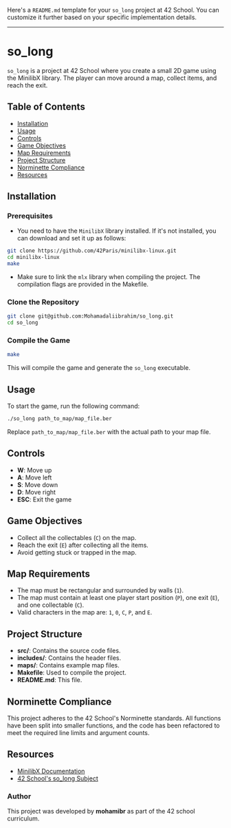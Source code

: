 Here's a `README.md` template for your `so_long` project at 42 School. You can customize it further based on your specific implementation details.

---

# so_long

`so_long` is a project at 42 School where you create a small 2D game using the MinilibX library. The player can move around a map, collect items, and reach the exit.

## Table of Contents

- [Installation](#installation)
- [Usage](#usage)
- [Controls](#controls)
- [Game Objectives](#game-objectives)
- [Map Requirements](#map-requirements)
- [Project Structure](#project-structure)
- [Norminette Compliance](#norminette-compliance)
- [Resources](#resources)

## Installation

### Prerequisites

- You need to have the `MinilibX` library installed. If it's not installed, you can download and set it up as follows:

```bash
git clone https://github.com/42Paris/minilibx-linux.git
cd minilibx-linux
make
```

- Make sure to link the `mlx` library when compiling the project. The compilation flags are provided in the Makefile.

### Clone the Repository

```bash
git clone git@github.com:Mohamadaliibrahim/so_long.git
cd so_long
```

### Compile the Game

```bash
make
```

This will compile the game and generate the `so_long` executable.

## Usage

To start the game, run the following command:

```bash
./so_long path_to_map/map_file.ber
```

Replace `path_to_map/map_file.ber` with the actual path to your map file.

## Controls

- **W**: Move up
- **A**: Move left
- **S**: Move down
- **D**: Move right
- **ESC**: Exit the game

## Game Objectives

- Collect all the collectables (`C`) on the map.
- Reach the exit (`E`) after collecting all the items.
- Avoid getting stuck or trapped in the map.

## Map Requirements

- The map must be rectangular and surrounded by walls (`1`).
- The map must contain at least one player start position (`P`), one exit (`E`), and one collectable (`C`).
- Valid characters in the map are: `1`, `0`, `C`, `P`, and `E`.

## Project Structure

- **src/**: Contains the source code files.
- **includes/**: Contains the header files.
- **maps/**: Contains example map files.
- **Makefile**: Used to compile the project.
- **README.md**: This file.

## Norminette Compliance

This project adheres to the 42 School's Norminette standards. All functions have been split into smaller functions, and the code has been refactored to meet the required line limits and argument counts.

## Resources

- [MinilibX Documentation](https://harm-smits.github.io/42docs/libs/minilibx)
- [42 School's so_long Subject](https://github.com/42School/42cursus)

### Author

This project was developed by **mohamibr** as part of the 42 school curriculum.
